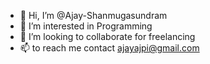 - 👋 Hi, I’m @Ajay-Shanmugasundram
- 👀 I’m interested in Programming
- 💞️ I’m looking to collaborate for freelancing
- 📫 to reach me contact ajayajpi@gmail.com

<!---
Ajay-Shanmugasundram/Ajay-Shanmugasundram is a ✨ special ✨ repository because its `README.md` (this file) appears on your GitHub profile.
You can click the Preview link to take a look at your changes.
--->
